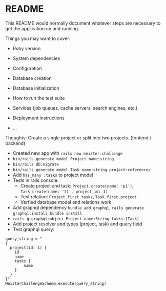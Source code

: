 # README

This README would normally document whatever steps are necessary to get the
application up and running.

Things you may want to cover:

* Ruby version

* System dependencies

* Configuration

* Database creation

* Database initialization

* How to run the test suite

* Services (job queues, cache servers, search engines, etc.)

* Deployment instructions

* ...

Thoughts: Create a single project or split into two projects. (fontend / backend)

- Created new app with `rails new meister-challenge`
- `bin/rails generate model Project name:string`
- `bin/rails db:migrate`
- `bin/rails generate model Task name:string project:references`
- Add `has_many :tasks` to project model
- Tests in rails console:
    - Create project and task: `Project.create(name: 'p1')`, `Task.create(name: 't1', project_id: 1)`
    - Test relation: `Project.first.tasks`, `Task.first.project`
    - Verfied database model and relations work.
- Add graphql dependency `bundle add graphql`, `rails generate graphql:install`, `bundle install`
- `rails g graphql:object Project name:String tasks:[Task]`
- Add project resolver and types (project, task) and query field
- Test graphql query:
```
query_string = "
{
  project(id: 1) {
    id
    name
    tasks {
        name
    }
  }
}"
MeisterChallengeSchema.execute(query_string)
```